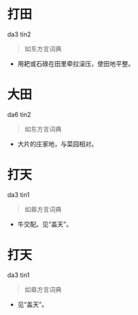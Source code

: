 # 打田
da3 tin2
> 如东方言词典
- 用耙或石碌在田里牵拉滚压，使田地平整。

# 大田
da6 tin2
> 如东方言词典
- 大片的庄家地，与菜园相对。

# 打天
da3 tin1
> 如皋方言词典
- 牛交配。见“盖天”。

# 打天
da3 tin1
> 如皋方言词典
- 见“盖天”。
